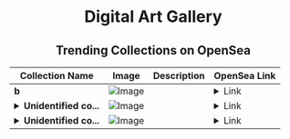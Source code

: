 <div align="center">

# Digital Art Gallery

## Trending Collections on OpenSea

| Collection Name                       | Image                                                                                     | Description                       | OpenSea Link                                                                                          |
|---------------------------------------|-------------------------------------------------------------------------------------------|-----------------------------------|--------------------------------------------------------------------------------------------------------|
| **b** | ![Image](https://i.seadn.io/s/raw/files/9e27647d30e670feab210e8e34a98f91.jpg?w=500&auto=format?w=200&auto=format) |  | <details><summary>Link</summary>[b](https://opensea.io/collection/b-8085)</details> |
| **<details><summary>Unidentified co...</summary>Unidentified contract 911fa149-0654-4f0f-9855-ee2b4f7d9788</details>** | ![Image](https://i.seadn.io/s/raw/files/a837708742ad8afcb35eb60ba787976d.jpg?w=500&auto=format?w=200&auto=format) |  | <details><summary>Link</summary>[Unidentified contract 911fa149-0654-4f0f-9855-ee2b4f7d9788](https://opensea.io/collection/unidentified-contract-911fa149-0654-4f0f-9855-ee2b)</details> |
| **<details><summary>Unidentified co...</summary>Unidentified contract 10ba418c-99d9-4e60-bbe0-24ba8f05dc73</details>** | ![Image](https://i.seadn.io/s/raw/files/a837708742ad8afcb35eb60ba787976d.jpg?w=500&auto=format?w=200&auto=format) |  | <details><summary>Link</summary>[Unidentified contract 10ba418c-99d9-4e60-bbe0-24ba8f05dc73](https://opensea.io/collection/unidentified-contract-10ba418c-99d9-4e60-bbe0-24ba)</details> |

</div>